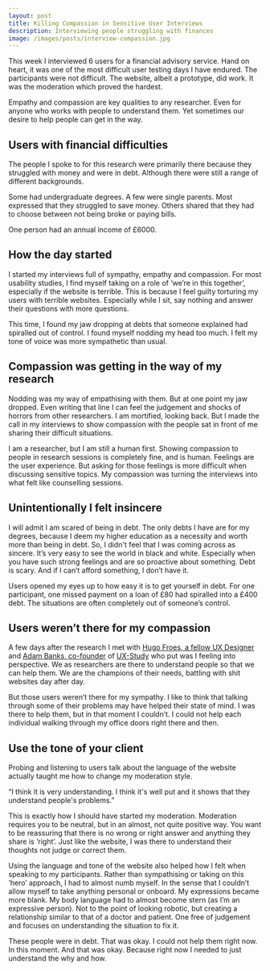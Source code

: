 ```yaml
---
layout: post
title: Killing Compassion in Sensitive User Interviews
description: Interviewing people struggling with finances
image: /images/posts/interview-compassion.jpg
---
```


<p class="summary">This week I interviewed 6 users for a financial advisory service. Hand on heart, it was one of the most difficult user testing days I have endured. The participants were not difficult. The website, albeit a prototype, did work. It was the moderation which proved the hardest.</p>

Empathy and compassion are key qualities to any researcher. Even for anyone who works with people to understand them. Yet sometimes our desire to help people can get in the way.

## Users with financial difficulties

The people I spoke to for this research were primarily there because they struggled with money and were in debt. Although there were still a range of different backgrounds.

Some had undergraduate degrees. A few were single parents. Most expressed that they struggled to save money. Others shared that they had to choose between not being broke or paying bills.

One person had an annual income of £6000.

## How the day started

I started my interviews full of sympathy, empathy and compassion. For most usability studies, I find myself taking on a role of ‘we’re in this together’, especially if the website is terrible. This is because I feel guilty torturing my users with terrible websites. Especially while I sit, say nothing and answer their questions with more questions.

This time, I found my jaw dropping at debts that someone explained had spiralled out of control. I found myself nodding my head too much. I felt my tone of voice was more sympathetic than usual.

## Compassion was getting in the way of my research

Nodding was my way of empathising with them. But at one point my jaw dropped. Even writing that line I can feel the judgement and shocks of horrors from other researchers. I am mortified, looking back. But I made the call in my interviews to show compassion with the people sat in front of me sharing their difficult situations.

I am a researcher, but I am still a human first. Showing compassion to people in research sessions is completely fine, and is human. Feelings are the user experience. But asking for those feelings is more difficult when discussing sensitive topics. My compassion was turning the interviews into what felt like counselling sessions.

## Unintentionally I felt insincere

I will admit I am scared of being in debt. The only debts I have are for my degrees, because I deem my higher education as a necessity and worth more than being in debt. So, I didn't feel that I was coming across as sincere. It’s very easy to see the world in black and white. Especially when you have such strong feelings and are so proactive about something. Debt is scary. And if I can’t afford something, I don’t have it.

Users opened my eyes up to how easy it is to get yourself in debt. For one participant, one missed payment on a loan of £80 had spiralled into a £400 debt. The situations are often completely out of someone’s control.

## Users weren’t there for my compassion

A few days after the research I met with [Hugo Froes, a fellow UX Designer] and [Adam Banks, co-founder] of [UX-Study] who put was I feeling into perspective. We as researchers are there to understand people so that we can help them. We are the champions of their needs, battling with shit websites day after day.

But those users weren’t there for my sympathy. I like to think that talking through some of their problems may have helped their state of mind. I was there to help them, but in that moment I couldn’t. I could not help each individual walking through my office doors right there and then.

## Use the tone of your client
Probing and listening to users talk about the language of the website actually taught me how to change my moderation style.

<p class="quote">“I think it is very understanding. I think it's well put and it shows that they understand people's problems.”</p>

This is exactly how I should have started my moderation. Moderation requires you to be neutral, but in an almost, not quite positive way. You want to be reassuring that there is no wrong or right answer and anything they share is ‘right’. Just like the website, I was there to understand their thoughts not judge or correct them.

Using the language and tone of the website also helped how I felt when speaking to my participants. Rather than sympathising or taking on this ‘hero’ approach, I had to almost numb myself. In the sense that I couldn’t allow myself to take anything personal or onboard. My expressions became more blank. My body language had to almost become stern (as I’m an expressive person). Not to the point of looking robotic, but creating a relationship similar to that of a doctor and patient. One free of judgement and focuses on understanding the situation to fix it.

These people were in debt. That was okay. I could not help them right now. In this moment. And that was okay. Because right now I needed to just understand the why and how.


[Hugo Froes, a fellow UX Designer]:https://twitter.com/hugofroesUX
[Adam Banks, co-founder]:https://twitter.com/adamgbanks
[UX-Study]:http://ux-study.com/
